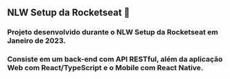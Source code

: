 ## NLW Setup da Rocketseat 🚀

### Projeto desenvolvido durante o NLW Setup da Rocketseat em Janeiro de 2023. 

### Consiste em um back-end com API RESTful, além da aplicação Web com React/TypeScript e o Mobile com React Native.